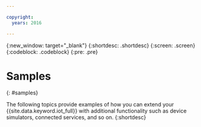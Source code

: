 ```yaml
---

copyright:
  years: 2016

---
```


{:new_window: target="_blank"}
{:shortdesc: .shortdesc}
{:screen: .screen}
{:codeblock: .codeblock}
{:pre: .pre}

# Samples
{: #samples}

The following topics provide examples of how you can extend your {{site.data.keyword.iot_full}} with additional functionality such as device simulators, connected services, and so on.
{:shortdesc}
